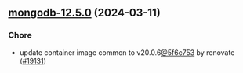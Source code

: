 

## [mongodb-12.5.0](https://github.com/truecharts/charts/compare/mongodb-12.4.1...mongodb-12.5.0) (2024-03-11)

### Chore



- update container image common to v20.0.6[@5f6c753](https://github.com/5f6c753) by renovate ([#19131](https://github.com/truecharts/charts/issues/19131))